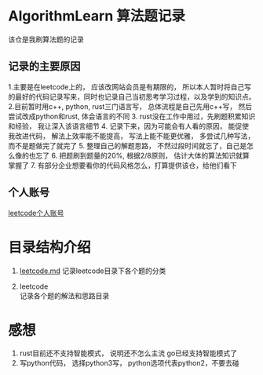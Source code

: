 # AlgorithmLearn 算法题记录
该仓是我刷算法题的记录

## 记录的主要原因
1.主要是在leetcode上的， 应该改网站会员是有期限的， 所以本人暂时将自己写的最好的代码记录写来，同时也记录自己当初思考学习过程，以及学到的知识点。 
2.目前暂时用c++, python, rust三门语言写， 总体流程是自己先用c++写， 然后尝试改成python和rust, 体会语言的不同
3. rust没在工作中用过，先刷题积累知识和经验， 我让深入该语言细节
4. 记录下来，因为可能会有人看的原因， 能促使我改进代码， 解法上效率能不能提高， 写法上能不能更优雅， 多尝试几种写法， 而不是题做完了就完了
5. 整理自己的解题思路， 不然过段时间就忘了，自己是怎么像的也忘了
6. 把题刷到题量的20%, 根据2/8原则， 估计大体的算法知识就算掌握了
7. 有部分企业想要看你的代码风格怎么，打算提供该仓，给他们看下

## 个人账号
[leetcode个人账号](https://leetcode.cn/u/wu-qing-zhong/)

# 目录结构介绍
1. [leetcode.md](.\leetcode.md) 
    记录leetcode目录下各个题的分类
   
    
2. leetcode  
    记录各个题的解法和思路目录

# 感想 
1. rust目前还不支持智能模式， 说明还不怎么主流
    go已经支持智能模式了
2. 写python代码， 选择python3写， python选项代表python2，不要去碰